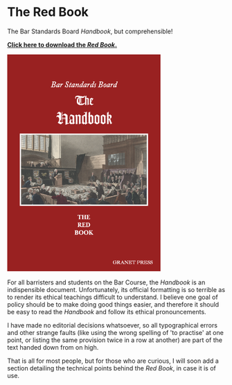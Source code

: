 # The Red Book
The Bar Standards Board *Handbook*, but comprehensible!  


[**Click here to download the *Red Book*.**](https://github.com/ezgranet/the-red-book/raw/main/the-red-book.pdf)


[<img src="cover-page.png" alt="cover-page" height="500"/>](https://github.com/ezgranet/the-red-book/raw/main/the-red-book.pdf)

For all barristers and students on the Bar Course, the *Handbook* is an indispensible document.  Unfortunately, its official formatting is so terrible as to render its ethical teachings difficult to understand.  I believe one goal of policy should be to make doing good things easier, and therefore it should be easy to read the *Handbook* and follow its ethical pronouncements.


I have made no editorial decisions whatsoever, so all typographical errors and other strange faults (like using the wrong spelling of 'to practise' at one point, or listing the same provision twice in a row at another) are part of the text handed down from on high.

That is all for most people, but for those who are curious, I will soon add a  section detailing the technical points behind the *Red Book*, in case it is of use.



